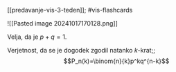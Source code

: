 [[predavanje-vis-3-teden]]; #vis-flashcards 

![[Pasted image 20241017170128.png]]

Velja, da je $p + q = 1$. 

Verjetnost, da se je dogodek zgodil natanko $k$-krat;; $$P_n(k)=\binom{n}{k}p^kq^{n-k}$$
<!--SR:!2024-10-22,3,250-->
